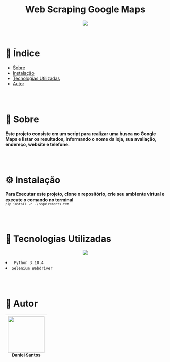 <h1 align="center"> Web Scraping Google Maps </h1>

<p align="center">
<img loading="lazy" src="http://img.shields.io/static/v1?label=STATUS&message=EM%20DESENVOLVIMENTO&color=GREEN&style=for-the-badge"/>
</p>
<br>

📌 Índice
=================
<!--ts-->
   * [Sobre](#📄-sobre)
   * [Instalação](#⚙-instalação)
   * [Tecnologias Utilizadas](#🔨-tecnologias-utilizadas)
   * [Autor](#👤-autor)
<!--te-->

<br><br>

# 📄 Sobre
**Este projeto consiste em um script para realizar uma busca no Google Maps e listar os resultados, informando o nome da loja, sua avaliação, endereço, website e telefone.**


<br><br>

# ⚙ Instalação

**Para Executar este projeto, clone o repositório, crie seu ambiente virtual e execute o comando no terminal**
<br>
<code>```pip install -r .\requirements.txt```</code>

<br><br>

# 🔨 Tecnologias Utilizadas
<p align="center">
  <a href="https://skillicons.dev">
    <img src="https://skillicons.dev/icons?i=python,selenium" />
  </a>
</p>
<li><code> Python 3.10.4</code></li>
<li><code>Selenium Webdriver</code></li>

<br><br>

# 	👤 Autor

| [<img loading="lazy" src="https://avatars.githubusercontent.com/u/146108950?s=400&u=26048eb890006652c89c331eac5276730e03cb3b&v=4" width=115><br><sub>Daniel Santos</sub>](https://github.com/DanielSantos-93)
| :---: |
